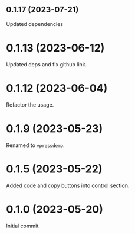 ## 0.1.17 (2023-07-21)

Updated dependencies

# 0.1.13 (2023-06-12)

Updated deps and fix github link.

# 0.1.12 (2023-06-04)

Refactor the usage.

# 0.1.9 (2023-05-23)

Renamed to `vpressdemo`.

# 0.1.5 (2023-05-22)

Added code and copy buttons into control section.

# 0.1.0 (2023-05-20)

Initial commit.
